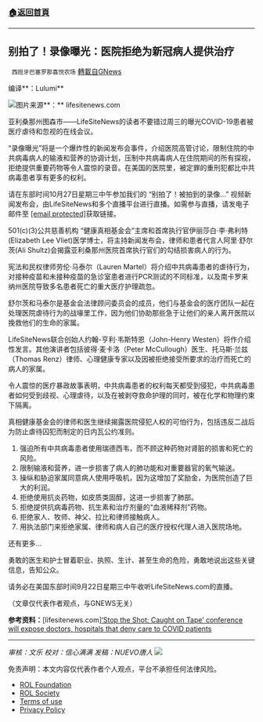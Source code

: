 ###  [:house:返回首頁](https://github.com/ourhimalayas/txt)
---


## 别拍了！录像曝光：医院拒绝为新冠病人提供治疗
` 西班牙巴塞罗那喜悦农场` [轉載自GNews](https://gnews.org/zh-hans/1620579/)

编译**：Lulumi**

![](https://assets.gnews.org/wp-content/uploads/2021/10/image-478.png)图片来源**：** lifesitenews.com

亚利桑那州图森市——LifeSiteNews的读者不要错过周三的曝光COVID-19患者被医疗虐待和忽视的在线会议。

“录像曝光”将是一个爆炸性的新闻发布会事件，介绍医院高管讨论，限制住院的中共病毒病人的输液和营养的协调计划，压制中共病毒病人在住院期间的所有探视，拒绝提供重要药物等令人震惊的录音。在美国的医院里，被定罪的重刑犯都比中共病毒患者享有更多的权利。

请在东部时间10月27日星期三中午参加我们的 “别拍了！被拍到的录像…” 视频新闻发布会，由LifeSiteNews和多个直播平台进行直播。如需参与直播，请发电子邮件至 [\[email protected\]](/cdn-cgi/l/email-protection#dd94b3bbb29d89afa8a9b5bbb2af95b8bcb1a9b5f3b2afba)获取链接。

501(c)(3)公共慈善机构 “健康真相基金会”主席和首席执行官伊丽莎白·李·弗利特(Elizabeth Lee Vliet)医学博士，将主持新闻发布会，律师和患者代言人阿里·舒尔茨(Ali Shultz)会揭露亚利桑那州医院首席执行官们的勾结损害病人的行为。

宪法和民权律师劳伦·马泰尔（Lauren Martel）将介绍中共病毒患者的虐待行为，对接种疫苗和未接种疫苗的急诊室患者进行PCR测试的不同标准，以及南卡罗来纳州医院导致多名患者死亡的重大医疗护理疏忽。

舒尔茨和马泰尔是基金会法律顾问委员会的成员，他们与基金会的医疗团队一起在处理医院虐待行为的战壕里工作，因为他们协助那些急于让他们的亲人离开医院以挽救他们的生命的家属。

LifeSiteNews联合创始人约翰-亨利·韦斯特恩（John-Henry Westen）将作介绍性发言。其他演讲者包括彼得·麦卡洛（Peter McCullough）医生、托马斯·兰兹（Thomas Renz）律师、心理健康专家以及因被拒绝接受所要求的治疗而死亡的病人的家属。

令人震惊的医疗暴政故事表明，中共病毒患者的权利每天都受到侵犯，中共病毒患者如何受到歧视、心理虐待，以及在被剥夺救命护理的同时，被在化学和物理约束下隔离。

真相健康基金会的律师和医生继续揭露医院侵犯人权的可怕行为，包括违反二战后为防止虐待囚犯而制定的日内瓦公约准则。

1. 强迫所有中共病毒患者使用瑞德西韦，而不顾这种药物对肾脏的损害和死亡的风险。
2. 限制输液和营养，进一步损害了病人的肺功能和对重要器官的氧气输送。
3. 操纵和胁迫家属同意病人使用呼吸机，因为这增加了奖励金，为医院创造了巨大的利润。
4. 拒绝使用抗炎药物，如皮质类固醇，这进一步损害了肺部。
5. 拒绝提供抗病毒药物、抗生素和治疗剂量的“血液稀释剂”药物。
6. 拒绝家人、牧师、神父、拉比和律师接触病人。
7. 用执法部门来拒绝家属、律师和病人自己的医疗授权代理人进入医院场地。


还有更多…

勇敢的医生和护士冒着职业、执照、生计、甚至生命的危险，勇敢地说出这些关键信息，告知公众。

请务必在美国东部时间9月22日星期三中午收听LifeSiteNews.com的直播。

（文章仅代表作者观点，与GNEWS无关）

**参考资料：**[lifesitenews.com][‘Stop the Shot: Caught on Tape’ conference will expose doctors, hospitals that deny care to COVID patients](https://www.lifesitenews.com/news/stop-the-shot-caught-on-tape-conference-will-expose-doctors-hospitals-that-deny-care-to-covid-patients/)

* * *

*审核：文乐
校对：信心满满
发稿：NUEVO唐人*
![](https://assets.gnews.org/wp-content/uploads/2021/10/GNEWS_CH.-1-3.jpeg)






 

免责声明：本文内容仅代表作者个人观点，平台不承担任何法律风险。

- [ROL Foundation](https://rolfoundation.org/)
- [ROL Society](https://rolsociety.org/)
- [Terms of use](https://gnews.org/terms-of-use-3/)
- [Privacy Policy](https://gnews.org/privacy-policy/)
